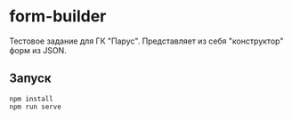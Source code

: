 # form-builder
Тестовое задание для ГК "Парус". Представляет из себя "конструктор" форм из JSON.

## Запуск
```
npm install
npm run serve
```
